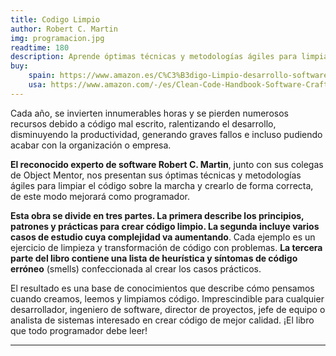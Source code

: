 ```yaml
---
title: Codigo Limpio
author: Robert C. Martin
img: programacion.jpg
readtime: 180
description: Aprende óptimas técnicas y metodologías ágiles para limpiar el código sobre la marcha y crearlo de forma correcta, de este modo mejorará como programador..
buy:
    spain: https://www.amazon.es/C%C3%B3digo-Limpio-desarrollo-software-Programaci%C3%B3n/dp/8441532109/ref=sr_1_27?__mk_es_ES=%C3%85M%C3%85%C5%BD%C3%95%C3%91&crid=1IPCFYENI5EX8&dib=eyJ2IjoiMSJ9.mUKgQENwI6904TxsIWoUI-e2lHakjQylHmiH0qbwooL3LzhOAEoCcYTxJLVIxVUo_sKm2cxUJtv5yqzxm26eVR4M1nPf50t8qGieUj9BFCoTl7XihU-g6UEDGsK944UCM760aXoUBaywITNcptplLyR_ijJXI0GsYfi6tOsd0aFUeopkmZJmY2FiUuV5u3gh_OzhOTHc9EUfUwGHOdHi1GlGz5oqaEvN206wNhmaBqL13HcVTTp4mJEdd08Ln7NKWZXJV_HdFuZkcA5JVKR9HsNqYCgCre5T_NysEyO5G0pJbo1Iqar4jSJx6jNlwGCHkSCgzLpKb8a-0Zu68lu9wjqEG68CqOeo7hlKVCgmsvw_1IJ02H02srbdVhdHc3spYPlz33UkXQHygAbO6ZjbO24P_wz1re0yozYAoKHwoMwnVOLpEfY3JHEQ1QJ5I8M4.bIVez0irDp6v92J19h3m7HKB-XFzbB8rEpq22AMnMVI&dib_tag=se&keywords=programacion&qid=1739485725&sprefix=programacion%2Caps%2C97&sr=8-27
    usa: https://www.amazon.com/-/es/Clean-Code-Handbook-Software-Craftsmanship/dp/0132350882/ref=sr_1_1?__mk_es_US=%C3%85M%C3%85%C5%BD%C3%95%C3%91&dib=eyJ2IjoiMSJ9.cseooGfp_bDrGwLldXxu0q5N7J8vsLrIWLii8FznLc_njmLk2c5W8wrKiK5ot4A26KYW9Q0-cXYdvdEwKqF4fC3XRhrhh9ijD3Zo6hgJNkFAR7kamov_lvSAJ2EdifgwDzkq2pSbfKZXWjw26naZPJYmJHy2PAIpfRdgm1PQuc8D25PZtzOO_hA2CsW-QgprKErHp6bkFYJNeRLVxFmQJnWnCN-oMb38M6r5tUo9I0s.3a2lsCG884Klsu5g16eOooYMDNO8QtvZpISC8PYS2QA&dib_tag=se&keywords=Codigo+Limpio&qid=1739488648&sr=8-1
---
```


Cada año, se invierten innumerables horas y se pierden numerosos recursos debido a código mal escrito, ralentizando el desarrollo, disminuyendo la productividad, generando graves fallos e incluso pudiendo acabar con la organización o empresa.

**El reconocido experto de software Robert C. Martin**, junto con sus colegas de Object Mentor, nos presentan sus óptimas técnicas y metodologías ágiles para limpiar el código sobre la marcha y crearlo de forma correcta, de este modo mejorará como programador.

**Esta obra se divide en tres partes. La primera describe los principios, patrones y prácticas para crear código limpio. La segunda incluye varios casos de estudio cuya complejidad va aumentando**. Cada ejemplo es un ejercicio de limpieza y transformación de código con problemas. **La tercera parte del libro contiene una lista de heurística y síntomas de código erróneo** (smells) confeccionada al crear los casos prácticos.

El resultado es una base de conocimientos que describe cómo pensamos cuando creamos, leemos y limpiamos código. Imprescindible para cualquier desarrollador, ingeniero de software, director de proyectos, jefe de equipo o analista de sistemas interesado en crear código de mejor calidad. ¡El libro que todo programador debe leer!

---
